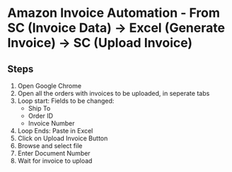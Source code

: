 # Amazon Invoice Automation - From SC (Invoice Data) -> Excel (Generate Invoice) -> SC (Upload Invoice)

## Steps

1. Open Google Chrome
2. Open all the orders with invoices to be uploaded, in seperate tabs
3. Loop start: Fields to be changed:
    - Ship To
    - Order ID
    - Invoice Number
4. Loop Ends: Paste in Excel
5. Click on Upload Invoice Button
6. Browse and select file
7. Enter Document Number
8. Wait for invoice to upload